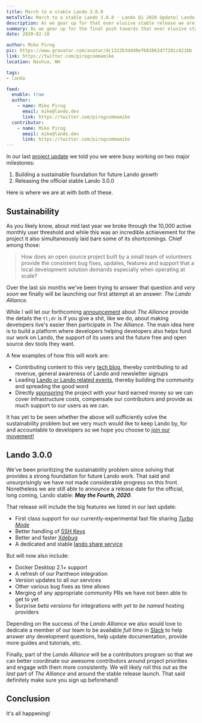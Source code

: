```yaml
---
title: March to a stable Lando 3.0.0
metaTitle: March to a stable Lando 3.0.0 - Lando Q1 2020 Update| Lando
description: As we gear up for that ever elusive stable release we are getting ready to launch big changes to how we manage the project.
summary: As we gear up for the final push towards that ever elusive stable release we are getting ready to launch big changes in how we manage, fund, organize and develop the project.
date: 2020-02-10

author: Mike Pirog
pic: https://www.gravatar.com/avatar/dc1322b3ddd0ef682862d7f281c821bb
link: https://twitter.com/pirogcommamike
location: Nashua, NH

tags:
- lando

feed:
  enable: true
  author:
    - name: Mike Pirog
      email: mike@lando.dev
      link: https://twitter.com/pirogcommamike
  contributor:
    - name: Mike Pirog
      email: mike@lando.dev
      link: https://twitter.com/pirogcommamike
---
```


In our last [project update](2019/09/17/q3-2019-update/) we told you we were busy working on two major milestones:

1. Building a sustainable foundation for future Lando growth
2. Releasing the official stable Lando 3.0.0

Here is where we are at with both of these.

## Sustainability

As you likely know, about mid last year we broke through the 10,000 active monthly user threshold and while this was an incredible achievement for the project it also simultaneously laid bare some of its shortcomings. Chief among those:

> How does an open source project built by a small team of volunteers provide the consistent bug fixes, updates, features and support that a local development solution demands especially when operating at scale?

Over the last six months we've been trying to answer that question and _very soon_ we finally will be launching our first attempt at an answer: _The Lando Alliance._

While I will let our forthcoming [announcement](2020/02/13/announcing-lando-alliance/) about _The Alliance_ provide the details the `tl;dr` is if you give a shit, like we do, about making developers live's easier then participate in _The Alliance_. The main idea here is to build a platform where developers helping developers also helps fund our work on Lando, the support of its users and the future free and open source dev tools they want.

A few examples of how this will work are:

* Contributing content to this very [tech blog](/), thereby contributing to ad revenue, general awareness of Lando and newsletter signups
* Leading [Lando or Lando related events](https://events.lando.dev), thereby building the community and spreading the good word
* Directly [sponsoring](https://lando.dev/sponsor/) the project with your hard earned money so we can cover infrastructure costs, compensate our contributors and provide as much support to our users as we can.

It has yet to be seen whether the above will sufficiently solve the sustainability problem but we very much would like to keep Lando by, for and accountable to developers so we hope you choose to [join our movement!](https://lando.dev/alliance/join/)

## Lando 3.0.0

We've been prioritizing the sustainability problem since solving that provides a strong foundation for future Lando work. That said and unsurprisingly we have not made considerable progress on this front. Nonetheless we are still able to announce a release date for the official, long coming, Lando stable:  _**May the Fourth, 2020**_.

That release will include the big features we listed in our last update:

* First class support for our currently-experimental fast file sharing [_Turbo Mode_](https://github.com/lando/lando/issues/1460#issuecomment-468049588)
* Better handling of [SSH Keys](https://github.com/lando/lando/issues/478)
* Better and faster [Xdebug](https://github.com/lando/lando/issues/1668)
* A dedicated and stable [lando share service](https://github.com/lando/lando/issues/1675)

But will now also include:

* Docker Desktop 2.1+ support
* A refresh of our Pantheon integration
* Version updates to all our services
* Other various bug fixes as time allows
* Merging of any appropriate community PRs we have not been able to get to yet
* Surprise _beta versions_ for integrations with _yet to be named_ hosting providers

Depending on the success of the _Lando Alliance_ we also would love to dedicate a member of our team to be available _full time_ in [Slack](https://launchpass.com/devwithlando) to help answer _any_ development questions, help update documentation, provide more guides and tutorials, etc.

Finally, part of the _Lando Alliance_ will be a contributors program so that we can better coordinate our awesome contributors around project priorities and engage with them more consistently. We will likely roll this out as the _last_ part of _The Alliance_ and around the stable release launch. That said definitely make sure you sign up beforehand!

## Conclusion

It's all happening!

<YouTube url="https://www.youtube.com/embed/amLBy6uldtE" />
